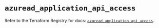 # `azuread_application_api_access`

Refer to the Terraform Registry for docs: [`azuread_application_api_access`](https://registry.terraform.io/providers/hashicorp/azuread/3.3.0/docs/resources/application_api_access).
